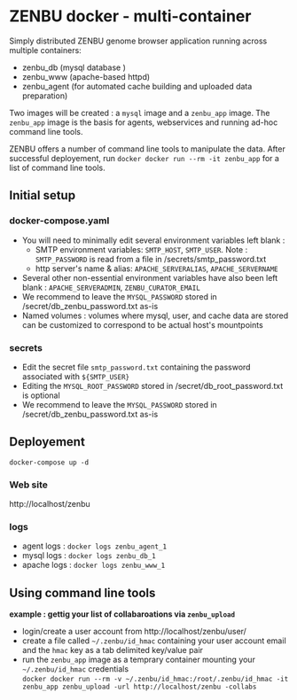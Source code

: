 # ZENBU docker - multi-container 

Simply distributed ZENBU genome browser application running across multiple containers:
- zenbu_db (mysql database )
- zenbu_www (apache-based httpd)
- zenbu_agent (for automated cache building and uploaded data preparation)

Two images will be created : a `mysql` image and a `zenbu_app` image. 
The `zenbu_app` image is the basis for agents, webservices and running ad-hoc command line tools.

ZENBU offers a number of command line tools to manipulate the data.
After successful deployement, run `docker docker run --rm -it zenbu_app` for a list of command line tools.

## Initial setup
### docker-compose.yaml
- You will need to minimally edit several environment variables left blank :
   - SMTP environment variables: `SMTP_HOST`, `SMTP_USER`.  Note : `SMTP_PASSWORD` is read from a file in /secrets/smtp_password.txt
   - http server's name & alias: `APACHE_SERVERALIAS`, `APACHE_SERVERNAME`
- Several other non-essential environment variables have also been left blank : `APACHE_SERVERADMIN`, `ZENBU_CURATOR_EMAIL`
- We recommend to leave the `MYSQL_PASSWORD` stored in /secret/db_zenbu_password.txt as-is
- Named volumes : volumes where mysql, user, and cache data are stored can be customized to correspond to be actual host's mountpoints

### secrets
- Edit the secret file `smtp_password.txt` containing the password associated with `${SMTP_USER}` 
- Editing the `MYSQL_ROOT_PASSWORD` stored in /secret/db_root_password.txt is optional
- We recommend to leave the `MYSQL_PASSWORD` stored in /secret/db_zenbu_password.txt as-is

## Deployement
`docker-compose up -d`

### Web site
http://localhost/zenbu

### logs
- agent logs : `docker logs zenbu_agent_1`
- mysql logs : `docker logs zenbu_db_1`
- apache logs : `docker logs zenbu_www_1`

## Using command line tools

**example : gettig your list of collabaroations via `zenbu_upload`**
- login/create a user account from http://localhost/zenbu/user/ 
- create a file called `~/.zenbu/id_hmac` containing your user account email and the `hmac` key as a tab delimited key/value pair
- run the `zenbu_app` image as a temprary container mounting your `~/.zenbu/id_hmac` credentials  
`docker docker run --rm -v ~/.zenbu/id_hmac:/root/.zenbu/id_hmac -it zenbu_app zenbu_upload -url http://localhost/zenbu -collabs`


